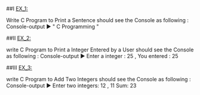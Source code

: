 ##Ⅰ [EX_1:](https://github.com/Moataz-Elhawary/Mastering-Embedded-System/blob/master/Unit_2_C_Programming/1_C_Basics/Assignments/EX_1.c)

Write C Program to Print a Sentence
should see the Console as following :  
Console-output ▶ " C Programming "


##Ⅱ [EX_2:](https://github.com/Moataz-Elhawary/Mastering-Embedded-System/blob/master/Unit_2_C_Programming/1_C_Basics/Assignments/EX_2.c)

write C Program to Print a Integer Entered by a User
should see the Console as following : 
Console-output ▶  Enter a integer : 25  , You entered : 25


##Ⅲ [EX_3:](https://github.com/Moataz-Elhawary/Mastering-Embedded-System/blob/master/Unit_2_C_Programming/1_C_Basics/Assignments/EX_3.c)

write C Program to Add Two Integers
should see the Console as following :  
Console-output ▶ Enter two integers: 12 , 11    Sum: 23


